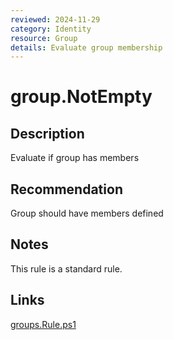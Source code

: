 ```yaml
---
reviewed: 2024-11-29
category: Identity
resource: Group
details: Evaluate group membership
---
```


# group.NotEmpty

## Description

Evaluate if group has members

## Recommendation

Group should have members defined

## Notes

This rule is a standard rule.

## Links

[groups.Rule.ps1](.././rules/groups.Rule.ps1)

